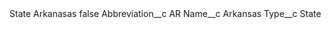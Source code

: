 <?xml version="1.0" encoding="UTF-8"?>
<CustomMetadata xmlns="http://soap.sforce.com/2006/04/metadata" xmlns:xsi="http://www.w3.org/2001/XMLSchema-instance" xmlns:xsd="http://www.w3.org/2001/XMLSchema">
    <label>State Arkanasas</label>
    <protected>false</protected>
    <values>
        <field>Abbreviation__c</field>
        <value xsi:type="xsd:string">AR</value>
    </values>
    <values>
        <field>Name__c</field>
        <value xsi:type="xsd:string">Arkansas</value>
    </values>
    <values>
        <field>Type__c</field>
        <value xsi:type="xsd:string">State</value>
    </values>
</CustomMetadata>
